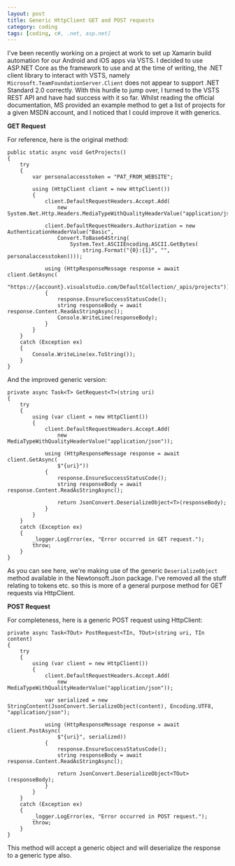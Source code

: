 ```yaml
---
layout: post
title: Generic HttpClient GET and POST requests
category: coding
tags: [coding, c#, .net, asp.net]
---
```


I've been recently working on a project at work to set up Xamarin build automation for our Android and iOS apps via VSTS. I decided to use ASP.NET Core as the framework
to use and at the time of writing, the .NET client library to interact with VSTS, namely `Microsoft.TeamFoundationServer.Client` does not appear to support .NET Standard 2.0 correctly.
With this hurdle to jump over, I turned to the VSTS REST API and have had success with it so far. Whilst reading the official documentation, MS provided an example
method to get a list of projects for a given MSDN account, and I noticed that I could improve it with generics.

**GET Request**

For reference, here is the original method:

```
public static async void GetProjects()
{
    try
    {
        var personalaccesstoken = "PAT_FROM_WEBSITE";

        using (HttpClient client = new HttpClient())
        {
            client.DefaultRequestHeaders.Accept.Add(
                new System.Net.Http.Headers.MediaTypeWithQualityHeaderValue("application/json"));

            client.DefaultRequestHeaders.Authorization = new AuthenticationHeaderValue("Basic",
                Convert.ToBase64String(
                    System.Text.ASCIIEncoding.ASCII.GetBytes(
                        string.Format("{0}:{1}", "", personalaccesstoken))));

            using (HttpResponseMessage response = await client.GetAsync(
                        "https://{account}.visualstudio.com/DefaultCollection/_apis/projects"))
            {
                response.EnsureSuccessStatusCode();
                string responseBody = await response.Content.ReadAsStringAsync();
                Console.WriteLine(responseBody);
            }
        }
    }
    catch (Exception ex)
    {
        Console.WriteLine(ex.ToString());
    }
}
```

And the improved generic version:

```
private async Task<T> GetRequest<T>(string uri)
{
    try
	{
		using (var client = new HttpClient())
		{
			client.DefaultRequestHeaders.Accept.Add(
				new MediaTypeWithQualityHeaderValue("application/json"));

			using (HttpResponseMessage response = await client.GetAsync(
				$"{uri}"))
			{
				response.EnsureSuccessStatusCode();
				string responseBody = await response.Content.ReadAsStringAsync();

				return JsonConvert.DeserializeObject<T>(responseBody);
			}
		}
	}
	catch (Exception ex)
	{
		_logger.LogError(ex, "Error occurred in GET request.");
		throw;
	}
}
```

As you can see here, we're making use of the generic `DeserializeObject` method available in the Newtonsoft.Json package. I've removed all the stuff relating to tokens etc. so
this is more of a general purpose method for GET requests via HttpClient.


**POST Request**

For completeness, here is a generic POST request using HttpClient:

```
private async Task<TOut> PostRequest<TIn, TOut>(string uri, TIn content)
{
	try
	{
		using (var client = new HttpClient())
		{
			client.DefaultRequestHeaders.Accept.Add(
				new MediaTypeWithQualityHeaderValue("application/json"));
			
			var serialized = new StringContent(JsonConvert.SerializeObject(content), Encoding.UTF8, "application/json");

			using (HttpResponseMessage response = await client.PostAsync(
				$"{uri}", serialized))
			{
				response.EnsureSuccessStatusCode();
				string responseBody = await response.Content.ReadAsStringAsync();

				return JsonConvert.DeserializeObject<TOut>(responseBody);
			}
		}
	}
	catch (Exception ex)
	{
		_logger.LogError(ex, "Error occurred in POST request.");
		throw;
	}
}
```

This method will accept a generic object and will deserialize the response to a generic type also.